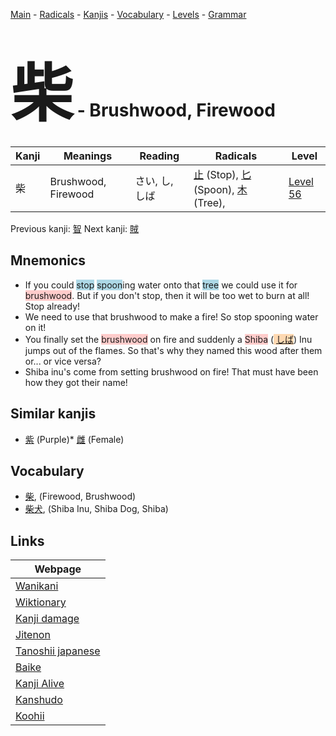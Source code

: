 <style> bigfont {font-size: 100px}</style>
[Main](../README.md) -
[Radicals](../radicals.md) -
[Kanjis](../kanjis.md) -
[Vocabulary](../vocabulary.md) -
[Levels](../levels.md) -
[Grammar](../grammar.md)
# <bigfont> 柴</bigfont> - Brushwood, Firewood 

| Kanji | Meanings | Reading | Radicals | Level |
| --- | --- | --- | --- | --- |
| 柴 | Brushwood, Firewood | さい, し, しば | [止](../radicals/止.md) (Stop), [匕](../radicals/匕.md) (Spoon), [木](../radicals/木.md) (Tree),  | [Level 56](../levels/wk_level56.md) |

Previous kanji: [智](智.md) Next kanji: [賊](賊.md) 

## Mnemonics
 * If you could <span style="background-color:#ADD8E6"> stop</span> <span style="background-color:#ADD8E6"> spoon</span>ing water onto that <span style="background-color:#ADD8E6"> tree</span> we could use it for <span style="background-color:#ffcccb"> brushwood</span>. But if you don't stop, then it will be too wet to burn at all! Stop already!
* We need to use that brushwood to make a fire! So stop spooning water on it!
* You finally set the <span style="background-color:#ffcccb"> brushwood</span> on fire and suddenly a <span style="background-color:#ffcccb"> Shiba</span> (<span style="background-color:#fed8b1"> [しば](https://jisho.org/search/しば)</span>) Inu jumps out of the flames. So that's why they named this wood after them or... or vice versa?
* Shiba inu's come from setting brushwood on fire! That must have been how they got their name!


## Similar kanjis
 * [紫](紫.md) (Purple)* [雌](雌.md) (Female)


## Vocabulary
 * [柴](../vocabulary/柴.md), (Firewood, Brushwood)
* [柴犬](../vocabulary/柴.md), (Shiba Inu, Shiba Dog, Shiba)



## Links 

| Webpage |
| --- |
| [Wanikani          ](https://www.wanikani.com/kanji/柴) |
| [Wiktionary        ](https://en.wiktionary.org/wiki/柴) |
| [Kanji damage      ](http://www.kanjidamage.com/kanji/search?utf8=✓&q=柴) |
| [Jitenon           ](https://jitenon.com/kanji/柴) |
| [Tanoshii japanese ](https://www.tanoshiijapanese.com/dictionary/kanji.cfm?k=柴) |
| [Baike             ](https://baike.baidu.com/item/柴) |
| [Kanji Alive       ](https://app.kanjialive.com/柴) |
| [Kanshudo          ](https://www.kanshudo.com/searchmn?q=柴) |
| [Koohii            ](https://kanji.koohii.com/study/kanji/柴) |
